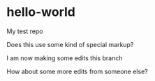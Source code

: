 # hello-world
My test repo

Does this use some kind of special markup?

I am now making some edits this branch

How about some more edits from someone else?

